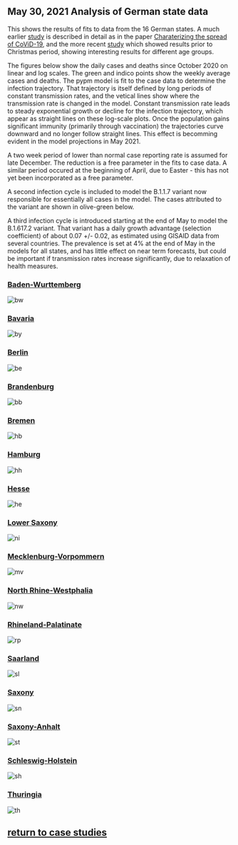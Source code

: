 ## May 30, 2021 Analysis of German state data

This shows the results of fits to data from the 16 German states.
A much earlier [study](../archive/germany20200625/index.md)
is described in detail as in the paper [Charaterizing the spread of CoViD-19](../index.md),
and the more recent [study](../archive/germany20201206/index.md)
which showed results prior to Christmas period, showing interesting results for different age groups.

The figures below show the daily cases and deaths since October 2020 on linear and log scales.
The green and indico points show the weekly average cases and deaths.
The pypm model is fit to the case data to determine the infection trajectory.
That trajectory is itself defined by long periods of constant transmission rates,
and the vetical lines show where the transmission rate is changed in the model.
Constant transmission rate leads to steady exponential growth or decline for the infection trajectory,
which appear as straight lines on these log-scale plots.
Once the population gains significant immunity (primarily through vaccination) the
trajectories curve downward and no longer follow straight lines.
This effect is becomming evident in the model projections in May 2021.

A two week period of lower than normal case reporting rate is assumed for late December.
The reduction is a free parameter in the fits to case data.
A similar period occured at the beginning of April, due to Easter - this has not
yet been incorporated as a free parameter.

A second infection cycle is included to model the B.1.1.7 variant
now responsible for essentially all cases in the model.
The cases attributed to the variant are shown in olive-green below. 

A third infection cycle is introduced starting at the end of May to model the B.1.617.2 variant.
That variant has a daily growth advantage (selection coefficient) of about 0.07 +/- 0.02, as estimated
using GISAID data from several countries.
The prevalence is set at 4% at the end of May in the models for all states, and has little effect on
near term forecasts, but could be important if transmission rates increase significantly, due to
relaxation of health measures.

### [Baden-Wurttemberg](img/bw_2_8_0530.pdf)

![bw](img/bw_2_8_0530.png)

### [Bavaria](img/by_2_8_0530.pdf)

![by](img/by_2_8_0530.png)

### [Berlin](img/be_2_8_0530.pdf)

![be](img/be_2_8_0530.png)

### [Brandenburg](img/bb_2_8_0530.pdf)

![bb](img/bb_2_8_0530.png)

### [Bremen](img/hb_2_8_0530.pdf)

![hb](img/hb_2_8_0530.png)

### [Hamburg](img/hh_2_8_0530.pdf)

![hh](img/hh_2_8_0530.png)

### [Hesse](img/he_2_8_0530.pdf)

![he](img/he_2_8_0530.png)

### [Lower Saxony](img/ni_2_8_0530.pdf)

![ni](img/ni_2_8_0530.png)

### [Mecklenburg-Vorpommern](img/mv_2_8_0530.pdf)

![mv](img/mv_2_8_0530.png)

### [North Rhine-Westphalia](img/nw_2_8_0530.pdf)

![nw](img/nw_2_8_0530.png)

### [Rhineland-Palatinate](img/rp_2_8_0530.pdf)

![rp](img/rp_2_8_0530.png)

### [Saarland](img/sl_2_8_0530.pdf)

![sl](img/sl_2_8_0530.png)

### [Saxony](img/sn_2_8_0530.pdf)

![sn](img/sn_2_8_0530.png)

### [Saxony-Anhalt](img/st_2_8_0530.pdf)

![st](img/st_2_8_0530.png)

### [Schleswig-Holstein](img/sh_2_8_0530.pdf)

![sh](img/sh_2_8_0530.png)

### [Thuringia](img/th_2_8_0530.pdf)

![th](img/th_2_8_0530.png)


## [return to case studies](../index.md)

